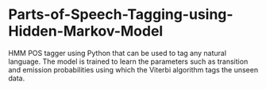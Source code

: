 # Parts-of-Speech-Tagging-using-Hidden-Markov-Model
HMM POS tagger using Python that can be used to tag any natural language. The model is trained to learn the parameters such as transition and emission probabilities using which the Viterbi algorithm tags the unseen data.
